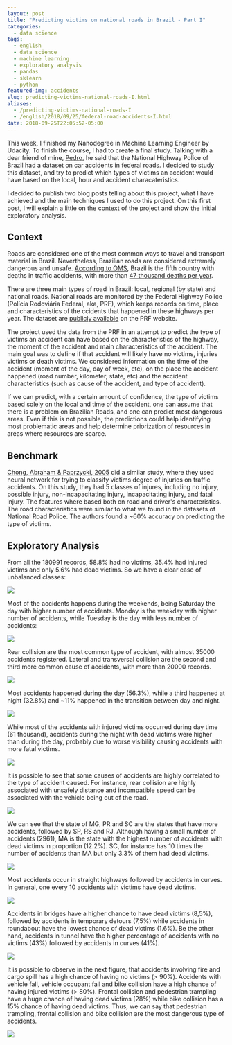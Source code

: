 ```yaml
---
layout: post
title: "Predicting victims on national roads in Brazil - Part I"
categories:
  - data science 
tags:
  - english
  - data science
  - machine learning
  - exploratory analysis
  - pandas
  - sklearn
  - python
featured-img: accidents
slug: predicting-victims-national-roads-I.html
aliases: 
  - /predicting-victims-national-roads-I
  - /english/2018/09/25/federal-road-accidents-I.html
date: 2018-09-25T22:05:52-05:00
---
```


This week, I finished my Nanodegree in Machine Learning Engineer by Udacity. To finish the course, I had to create a final 
study. Talking with a dear friend of mine, [Pedro](https://twitter.com/pedrovilanova), he said that the National Highway 
Police of Brazil had a dataset on car accidents in federal roads. I decided to study this dataset, and try to predict which 
types of victims an accident would have based on the local, hour and accident characateristics. 
<!--more-->


I decided to publish two blog posts telling about this project, what I have achieved and the main techniques I used to do this 
project. On this first post, I will explain a little on the context of the project and show the initial exploratory analysis.

## Context

Roads are considered one of the most common ways to travel and transport material in Brazil. 
Nevertheless, Brazilian roads are considered extremely dangerous and unsafe. 
[According to OMS](https://www.metrojornal.com.br/foco/2017/05/01/brasil-e-o-quinto-pais-mundo-em-mortes-no-transito-segundo-oms.html), 
Brazil is the fifth country with deaths in traffic accidents, with more than 
[47 thousand deaths per year](https://www1.folha.uol.com.br/seminariosfolha/2017/05/1888812-transito-no-brasil-mata-47-mil-por-ano-e-deixa-400-mil-com-alguma-sequela.shtml).  

There are three main types of road in Brazil: local, regional (by state) and national roads. 
National roads are monitored by the Federal Highway Police (Polícia Rodoviária Federal, aka, PRF), 
which keeps records on time, place and characteristics of the ccidents that happened in these highways per year. 
The dataset are [publicly available](https://www.prf.gov.br/portal/dados-abertos) on the PRF website.

The project used the data from the PRF in an attempt to predict the type of victims an 
accident can have based on the characteristics of the highway, the moment of the accident and main characteristics 
of the accident. The main goal was to define if that accident will likely have no victims, 
injuries victims or death victims. We considered information on the time of the accident 
(moment of the day, day of week, etc), on the place the accident happened (road number, kilometer, state, etc) 
and the accident characteristics (such as cause of the accident, and type of accident). 

If we can predict, with a certain amount of confidence, the type of victims based solely on the local and 
time of the accident, one can assume that there is a problem on Brazilian Roads, and one can predict most dangerous areas. 
Even if this is not possible, the predictions could help identifying most problematic areas and help determine priorization of 
resources in areas where resources are scarce.

## Benchmark

[Chong, Abraham & Paprzycki, 2005](ajith.softcomputing.net/isda-mam.pdf) did a similar study, where they used neural network for trying to classify victims degree of injuries on traffic accidents. 
On this study, they had 5 classes of injures, including no injury, possible injury, non-incapacitating injury, incapacitating injury, and fatal injury. 
The features where based both on road and driver's characteristics. 
The road characteristics were similar to what we found in the datasets of National Road Police. The authors found a ~60% accuracy on predicting the type of victims.


## Exploratory Analysis

From all the 180991 records, 58.8% had no victims, 35.4% had injured victims and only 5.6% had dead victims. 
So we have a clear case of unbalanced classes:

![](https://i.imgur.com/pmPHxEE.png)

Most of the accidents happens during the weekends, being Saturday the day with higher number of accidents. 
Monday is the weekday with higher number of accidents, while Tuesday is the day with less number of accidents:

![](https://i.imgur.com/J5aAjgQ.png)

Rear collision are the most common type of accident, with almost 35000 accidents registered. 
Lateral and transversal collision are the second and third more common cause of accidents, with more than 20000 records. 

![](https://i.imgur.com/X3TIEW2.png)

Most accidents happened during the day (56.3%), while a third happened at night (32.8%) and 
~11% happened in the transition between day and night. 

![](https://i.imgur.com/YjA1RaK.png)

While most of the accidents with injured victims occurred during day time (61 thousand), 
accidents during the night with dead victims were higher than during the day, probably due to 
worse visibility causing accidents with more fatal victims. 

![](https://i.imgur.com/XczFuBv.png)

It is possible to see that some causes of accidents are highly correlated to the type of accident caused. 
For instance, rear collision are highly associated with unsafely distance and incompatible speed can be 
associated with the vehicle being out of the road. 

![](https://i.imgur.com/zHCHuOs.png)

We can see that the state of MG, PR and SC are the states that have more accidents, followed by SP, RS and RJ. 
Although having a small number of accidents (2961), MA is the state with the highest number of accidents with 
dead victims in proportion (12.2%). SC, for instance has 10 times the number of accidents than MA 
but only 3.3% of them had dead victims.  

![](https://i.imgur.com/WbEW17d.png)

Most accidents occur in straight highways followed by accidents in curves. In general, one every 
10 accidents with victims have dead victims.

![](https://i.imgur.com/5Q98hP4.png)

Accidents in bridges have a higher chance to have dead victims (8,5%), followed by accidents in temporary detours (7,5%) 
while accidents in roundabout have the lowest chance of dead victims (1.6%). Be the other hand, accidents in tunnel 
have the higher percentage of accidents with no victims (43%) followed by accidents in curves (41%).

![](https://i.imgur.com/qJilGmw.png)

It is possible to observe in the next figure, that accidents involving fire and cargo spill has a high chance of 
having no victims (> 90%). Accidents with vehicle fall, vehicle occupant fall and bike collision have a high chance 
of having injured victims (> 80%). Frontal collision and pedestrian trampling have a huge chance of having dead victims (28%) 
while bike collision has a 15% chance of having dead victims. Thus, we can say that pedestrian trampling, 
frontal collision and bike collision are the most dangerous type of accidents.  

![](https://i.imgur.com/bZ07G9r.png)
